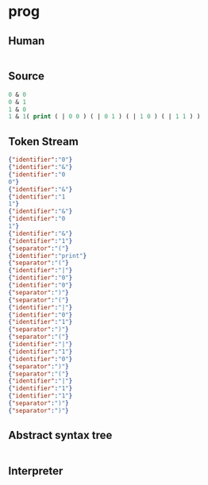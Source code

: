 # prog
## Human
```

```
## Source
```lisp
0 & 0
0 & 1
1 & 0
1 & 1( print ( | 0 0 ) ( | 0 1 ) ( | 1 0 ) ( | 1 1 ) )
```
## Token Stream
```json
{"identifier":"0"}
{"identifier":"&"}
{"identifier":"0
0"}
{"identifier":"&"}
{"identifier":"1
1"}
{"identifier":"&"}
{"identifier":"0
1"}
{"identifier":"&"}
{"identifier":"1"}
{"separator":"("}
{"identifier":"print"}
{"separator":"("}
{"identifier":"|"}
{"identifier":"0"}
{"identifier":"0"}
{"separator":")"}
{"separator":"("}
{"identifier":"|"}
{"identifier":"0"}
{"identifier":"1"}
{"separator":")"}
{"separator":"("}
{"identifier":"|"}
{"identifier":"1"}
{"identifier":"0"}
{"separator":")"}
{"separator":"("}
{"identifier":"|"}
{"identifier":"1"}
{"identifier":"1"}
{"separator":")"}
{"separator":")"}
```
## Abstract syntax tree
```json
```
## Interpreter
```bash
```